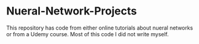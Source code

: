 # Nueral-Network-Projects
This repository has code from either online tutorials about nueral networks or from a Udemy course. Most of this code I did not write myself.
